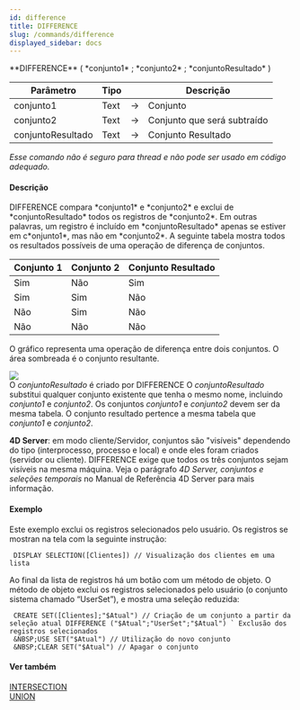 ```yaml
---
id: difference
title: DIFFERENCE
slug: /commands/difference
displayed_sidebar: docs
---
```


<!--REF #_command_.DIFFERENCE.Syntax-->**DIFFERENCE** ( *conjunto1* ; *conjunto2* ; *conjuntoResultado* )<!-- END REF-->
<!--REF #_command_.DIFFERENCE.Params-->
| Parâmetro | Tipo |  | Descrição |
| --- | --- | --- | --- |
| conjunto1 | Text | &#8594;  | Conjunto |
| conjunto2 | Text | &#8594;  | Conjunto que será subtraído |
| conjuntoResultado | Text | &#8594;  | Conjunto Resultado |

<!-- END REF-->

*Esse comando não é seguro para thread e não pode ser usado em código adequado.*


#### Descrição 

<!--REF #_command_.DIFFERENCE.Summary-->DIFFERENCE compara *conjunto1* e *conjunto2* e exclui de *conjuntoResultado* todos os registros de *conjunto2*.<!-- END REF--> Em outras palavras, um registro é incluído em *conjuntoResultado* apenas se estiver em c*onjunto1*, mas não em *conjunto2*. A seguinte tabela mostra todos os resultados possíveis de uma operação de diferença de conjuntos.  
  
| **Conjunto** **1** | **Conjunto** **2** | **Conjunto Resultado** |
| ------------------ | ------------------ | ---------------------- |
| Sim                | Não                | Sim                    |
| Sim                | Sim                | Não                    |
| Não                | Sim                | Não                    |
| Não                | Não                | Não                    |

O gráfico representa uma operação de diferença entre dois conjuntos. O área sombreada é o conjunto resultante.  
  
![](../assets/en/commands/pict32936.en.png)  
O *conjuntoResultado* é criado por DIFFERENCE O *conjuntoResultado* substitui qualquer conjunto existente que tenha o mesmo nome, incluindo *conjunto1* e *conjunto2*. Os conjuntos *conjunto1* e *conjunto2* devem ser da mesma tabela. O conjunto resultado pertence a mesma tabela que *conjunto1* e *conjunto2*.  
  
**4D Server**: em modo cliente/Servidor, conjuntos são "visíveis" dependendo do tipo (interprocesso, processo e local) e onde eles foram criados (servidor ou cliente). DIFFERENCE exige que todos os três conjuntos sejam visíveis na mesma máquina. Veja o parágrafo *4D Server, conjuntos e seleções temporais* no Manual de Referência 4D Server para mais informação.

#### Exemplo 

Este exemplo exclui os registros selecionados pelo usuário. Os registros se mostran na tela com la seguinte instrução:  

```4d
 DISPLAY SELECTION([Clientes]) // Visualização dos clientes em uma lista
```
  
  
Ao final da lista de registros há um botão com um método de objeto. O método de objeto exclui os registros selecionados pelo usuário (o conjunto sistema chamado “UserSet”), e mostra uma seleção reduzida:  
  
```4d
 CREATE SET([Clientes];"$Atual") // Criação de um conjunto a partir da seleção atual DIFFERENCE ("$Atual";"UserSet";"$Atual") ` Exclusão dos registros selecionados
 &NBSP;USE SET("$Atual") // Utilização do novo conjunto
 &NBSP;CLEAR SET("$Atual") // Apagar o conjunto
```

#### Ver também 

[INTERSECTION](intersection.md)  
[UNION](union.md)  